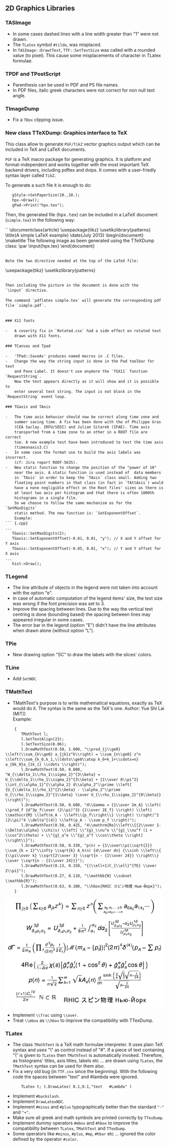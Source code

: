 ## 2D Graphics Libraries

### TASImage

-   In some cases dashed lines with a line width greater than "1" were
    not drawn.
-   The `TLatex` symbol `#tilde`, was misplaced.
-   In `TASImage::DrawtText`, `TTF::SetTextSize` was called with a rounded 
    value (to pixel). This cause some misplacements of character in TLatex 
    formulae.
    
### TPDF and TPostScript

-   Parenthesis can be used in PDF and PS file names.
-   In PDF files, italic greek characters were not correct for non null
    text angle.
    
### TImageDump
-   Fix a `TBox` clipping issue.
    
### New class TTeXDump: Graphics interface to TeX

This class allow to generate `PGF/TikZ` vector graphics output
which can be included in TeX and LaTeX documents.

`PGF` is a TeX macro package for generating graphics. It is platform
and format-independent and works together with the most important TeX
backend drivers, including pdftex and dvips. It comes with a
user-friedly syntax layer called `TikZ`.

To generate a such file it is enough to do:

```
   gStyle->SetPaperSize(10.,10.);
   hpx->Draw();
   gPad->Print("hpx.tex");
```

Then, the generated file (<tt>hpx.tex</tt>) can be included in a
LaTeX document (`simple.tex`) in the following way:

``
\documentclass{article}
\usepackage{tikz}
\usetikzlibrary{patterns}
\title{A simple LaTeX example}
\date{July 2013}
\begin{document}
\maketitle
The following image as been generated using the TTeXDump class:
\par
\input{hpx.tex}
\end{document}
```

Note the two directive needed at the top of the LaTeX file:

```
\usepackage{tikz}
\usetikzlibrary{patterns}
```

Then including the picture in the document is done with the
`\input` directive.

The command `pdflatex simple.tex` will generate the corresponding pdf
file `simple.pdf`.


### X11 fonts

-   A coverity fix in `Rotated.cxx` had a side effect on rotated text
    drawn with X11 fonts.

### TCanvas and Tpad

-   'TPad::SaveAs' produces named macros in .C files.
-   Change the way the string input is done in the Pad toolbar for text
    and Pave Label. It doesn't use anymore the `TGX11` function `RequestString`. 
    Now the text appears directly as it will show and it is possible to
    enter several text string. The input is not block in the `RequestString` event loop.

### TGaxis and TAxis

-   The time axis behavior should now be correct along time zone and
    summer saving time. A fix has been done with the of Philippe Gras
    (CEA Saclay. IRFU/SEDI) and Julian Sitarek (IFAE). Time axis
    transported from a time zone to an other in a ROOT file are correct
    too. A new example test have been introduced to test the time axis
    (timeonaxis3.C)
-   In some case the format use to build the axis labels was incorrect.
    (cf: Jira report ROOT-5635).
-   New static function to change the position of the "power of 10"
    near the axis. A static function is used instead of  data members 
    in `TAxis` in order to keep the `TAxis` class small. Adding two
    floating point numbers in that class (in fact in `TAttAxis`) would
    have a none negligible effect on the Root files' sizes as there is
    at least two axis per histogram and that there is often 1000th 
    histograms in a single file.
    So we choose to follow the same mechanism as for the `SetMaxDigits`
    static method. The new function is: `SetExponentOffset`.
    Example:
``` {.cpp}
...
   TGaxis::SetMaxDigits(2);
   TGaxis::SetExponentOffset(-0.01, 0.01, "y"); // X and Y offset for Y axis
   TGaxis::SetExponentOffset(-0.05, 0.01, "x"); // Y and Y offset for X axis
...
   hist->Draw();
```    
    
### TLegend

-   The line attribute of objects in the legend were not taken into
    account with the option "e".
-   In case of automatic computation of the legend items' size, the 
    text size was wrong if the font precision was set to 3.
-   Improve the spacing between lines. Due to the way the vertical 
    text centring is done (bounding based) the spacing between lines 
    may appeared irregular in some cases.
-   The error bar in the legend (option "E") didn't have the line
    attributes when drawn alone (without option "L"). 

### TPie

-   New drawing option "SC" to draw the labels with the slices' colors.

### TLine

-   Add `SetNDC`.

### TMathText

-   TMathText's purpose is to write mathematical equations, exactly as
    TeX would do it. The syntax is the same as the TeX's one. Author:
    Yue Shi Lai (MIT)) \
    Example:

``` {.cpp}
    {
       TMathText l;
       l.SetTextAlign(23);
       l.SetTextSize(0.06);
       l.DrawMathText(0.50, 1.000, "\\prod_{j\\ge0} \\left(\\sum_{k\\ge0} a_{jk}z^k\\right) = \\sum_{n\\ge0} z^n \\left(\\sum_{k_0,k_1,\\ldots\\ge0\\atop k_0+k_1+\\cdots=n} a_{0k_0}a_{1k_1} \\cdots \\right)");
       l.DrawMathText(0.50, 0.800, "W_{\\delta_1\\rho_1\\sigma_2}^{3\\beta} = U_{\\delta_1\\rho_1\\sigma_2}^{3\\beta} + {1\\over 8\\pi^2} \\int_{\\alpha_1}^{\\alpha_2} d\\alpha_2^\\prime \\left[ {U_{\\delta_1\\rho_1}^{2\\beta} - \\alpha_2^\\prime U_{\\rho_1\\sigma_2}^{1\\beta} \\over U_{\\rho_1\\sigma_2}^{0\\beta}} \\right]");
       l.DrawMathText(0.50, 0.600, "d\\Gamma = {1\\over 2m_A} \\left( \\prod_f {d^3p_f\\over (2\\pi)^3} {1\\over 2E_f} \\right) \\left| \\mathscr{M} \\left(m_A - \\left\\{p_f\\right\\} \\right) \\right|^2 (2\\pi)^4 \\delta^{(4)} \\left(p_A - \\sum p_f \\right)");
       l.DrawMathText(0.50, 0.425, "4\\mathrm{Re}\\left\\{{2\\over 1-\\Delta\\alpha} \\chi(s) \\left[ \\^{g}_\\nu^e \\^{g}_\\nu^f (1 + \\cos^2\\theta) + \\^{g}_a^e \\^{g}_a^f \\cos\\theta \\right] \\right\\}");
       l.DrawMathText(0.50, 0.330, "p(n) = {1\\over\\pi\\sqrt{2}} \\sum_{k = 1}^\\infty \\sqrt{k} A_k(n) {d\\over dn} {\\sinh \\left\\{ {\\pi\\over k} \\sqrt{2\\over 3} \\sqrt{n - {1\\over 24}} \\right\\} \\over \\sqrt{n - {1\\over 24}}}");
       l.DrawMathText(0.13, 0.150, "{(\\ell+1)C_{\\ell}^{TE} \\over 2\\pi}");
       l.DrawMathText(0.27, 0.110, "\\mathbb{N} \\subset \\mathbb{R}");
       l.DrawMathText(0.63, 0.100, "\\hbox{RHIC スピン物理 Нью-Йорк}");
    }
```

   ![TMathText example](mathtext.png "TMathText example")
   
-   Implement `\\frac` using `\\over`.
-   Treat `\\mbox` as `\\hbox` to improve the compatibility with TTexDump.

### TLatex

-   The class `TMathText` is a TeX math formulae interpreter. It uses
    plain TeX syntax and uses "\\" as control instead of "\#". If a
    piece of text containing "\\" is given to `TLatex` then `TMathText`
    is automatically invoked. Therefore, as histograms' titles, axis
    titles, labels etc ... are drawn using `TLatex`, the `TMathText`
    syntax can be used for them also.
-   Fix a very old bug (in `TTF.cxx` since the beginning). With the
    following code the spaces between "text" and \#lambda were ignored.

``` {.cpp}
       TLatex t; t.DrawLatex( 0.1,0.1,"text   #Lambda" )
```

-   Implement `#backslash`.
-   Implement `DrawLatexNDC`.
-   Implement `#minus` and `#plus` typographically better than the 
    standard `"-"` and `"+"`.
-   Make sure all greek and math symbols are printed correctly by `TTexDump`.
-   Implement dummy operators `#mbox` and `#hbox` to improve the compatibility 
    between `TLatex`, `TMathText` and `TTexDump`.
-   Some operators like `#minus`, `#plus`, `#mp`, `#hbar` etc ... 
    ignored the color  defined by the operator `#color`. 